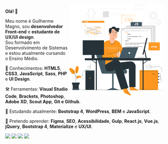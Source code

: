 <img src="assets/art.png" align="right" min-width="300px" max-width="550px" width="300px">

<p align="left">
  <strong>Olá! 👋</strong>   
</p>
<p align="left">
  Meu nome é Guilherme Magno, sou <strong>desenvolvedor Front-end</strong> e <strong>estudante de UX/UI design</strong>. <br>
  Sou formado em Desenvolvimento de Sistemas e estou atualmente cursando o Ensino Médio.
</p> 

<p align="left">
  🚀 Conhecimentos: <strong>HTML5</strong>, <strong>CSS3</strong>, <strong>JavaScript</strong>, <strong>Sass</strong>, <strong>PHP</strong> e <strong>UI Design</strong>.
</p>

<p align="left">
  🛠️ Ferramentas: <strong>Visual Studio Code</strong>, <strong>Brackets</strong>, <strong>Photoshop</strong>, <strong>Adobe XD</strong>, <strong>Scout App</strong>, <strong>Git e Github</strong>.
</p>

<p align="left">
  🌱 Estudando atualmente: <strong>Bootstrap 4</strong>, <strong>WordPress</strong>, <strong>BEM</strong> e <strong>JavaScript</strong>.
</p>

<p align="left">
  🤩 Pretendo aprender: <strong>Figma</strong>, <strong>SEO</strong>, <strong>Acessibilidade</strong>, <strong>Gulp</strong>, <strong>React.js</strong>, <strong>Vue.js</strong>, <strong>jQuery</strong>, <strong>Bootstrap 4</strong>, <strong>Materialize</strong> e <strong>UX/UI</strong>.
</p>

<p align="left">
  <a href="mailto:guilhermertfmagno@gmail.com" target="_blank"><img src="https://img.shields.io/badge/Gmail-D14836?style=for-the-badge&logo=gmail&logoColor=white"></a>
  <a href="https://www.linkedin.com/in/guilhermemagno/" target="_blank"><img src="https://img.shields.io/badge/LinkedIn-0077B5?style=for-the-badge&logo=linkedin&logoColor=white"></a>
  <a href="https://api.whatsapp.com/send?phone=5513991828585" target="_blank"><img src="https://img.shields.io/badge/WhatsApp-25D366?style=for-the-badge&logo=whatsapp&logoColor=white"></a>
  <a href="https://t.me/eusoomagno" target="_blank"><img src="https://img.shields.io/badge/Telegram-2CA5E0?style=for-the-badge&logo=telegram&logoColor=white"></a>
<p>